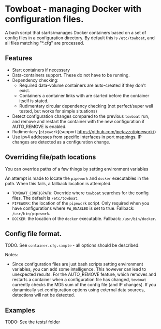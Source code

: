 # Towboat - managing Docker with configuration files.

A bash script that starts/manages Docker containers based on a set of config files in a configuration directory. By default this is `/etc/towboat`, and all files matching "*.cfg" are processed.


## Features

- Start containers if necessary
- Data-containers support. These do not have to be running.
- Dependency checking:
  - Required data-volume containers are auto-created if they don't exist.
  - Containers a container links with are started before the container itself is stated.
  - Rudimentary circular dependency checking (not perfect/super well tested, but works for simple situations)
- Detect configuration changes compared to the previous `towboat` run, and remove and restart the container with the new configuration if AUTO_REMOVE is enabled.
- Rudimentary [`pipework`](support https://github.com/jpetazzo/pipework/)
- Use ipv4 addresses from specific interfaces in port mappings. IP changes are detected as a configuration change.


## Overriding file/path locations

You can override paths of a few things by setting environment variables

An attempt is made to locate the `pipework` and `docker` executables in the path. When this fails, a fallback location is attempted.

 - `TOWBOAT_CONFIGPATH`: Override where `towboat` searches for the config files. The default is `/etc/towboat`.
 - `PIPEWORK`: the location of the `pipework` script. Only required when you have configurations where `PW_ENABLED` is set to true. Fallback: `/usr/bin/pipework`.
 - `DOCKER`: the location of the `docker` executable. Fallback: `/usr/bin/docker`.

## Config file format.

TODO. See `container.cfg.sample` - all options should be described.

Notes:
- Since configuration files are just bash scripts setting environment variables, you can add some intelligence. This however can lead to unexpected results. For the AUTO_REMOVE feature, which removes and restarts a container when a configuration file has changed, `towboat` currently checks the MD5 sum of the config file (and IP changes). If you dynamically set configuration options using external data sources, detections will not be detected.


## Examples

TODO: See the tests/ folder

